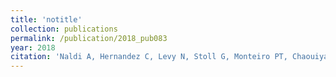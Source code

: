 ```yaml
---
title: 'notitle'
collection: publications
permalink: /publication/2018_pub083
year: 2018
citation: 'Naldi A, Hernandez C, Levy N, Stoll G, Monteiro PT, Chaouiya C, Helikar T, Zinovyev A, Calzone L, Cohen-Boulakia S, Thieffry D, Paulev&eacute; L. The CoLoMoTo Interactive Notebook: Accessible and Reproducible Computational Analyses for Qualitative Biological Networks. 2018. Front Physiol 9:680.'
---
```


